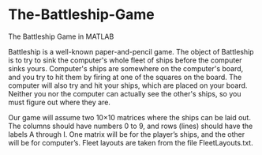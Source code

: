 # The-Battleship-Game
The Battleship Game in MATLAB

Battleship is a well-known paper-and-pencil game. The object of Battleship is to try to sink the computer's whole fleet of ships before the computer sinks yours. Computer's ships are somewhere on the computer's board, and you try to hit them by firing at one of the squares on the board. The computer will also try and hit your ships, which are placed on your board. Neither you nor the computer can actually see the other's ships, so you must figure out where they are. 

Our game will assume two 10×10 matrices where the ships can be laid out. The columns should have numbers 0 to 9, and rows (lines) should have the labels A through I. One matrix will be for the player’s ships, and the other will be for computer’s. Fleet layouts are taken from the file FleetLayouts.txt.
